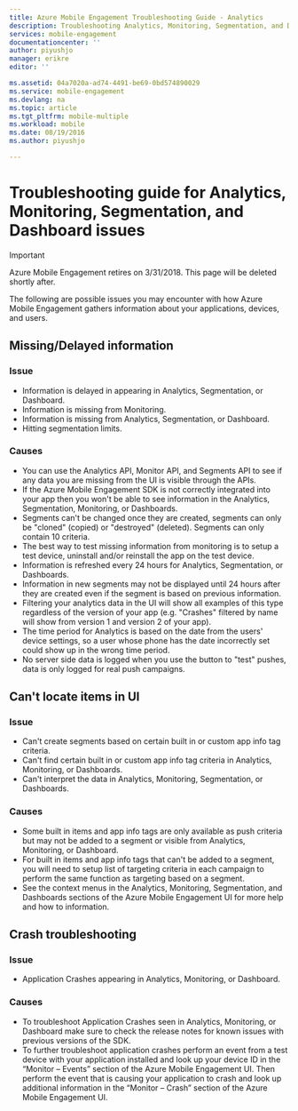 ```yaml
---
title: Azure Mobile Engagement Troubleshooting Guide - Analytics
description: Troubleshooting Analytics, Monitoring, Segmentation, and Dashboard issues in Azure Mobile Engagement
services: mobile-engagement
documentationcenter: ''
author: piyushjo
manager: erikre
editor: ''

ms.assetid: 04a7020a-ad74-4491-be69-0bd574890029
ms.service: mobile-engagement
ms.devlang: na
ms.topic: article
ms.tgt_pltfrm: mobile-multiple
ms.workload: mobile
ms.date: 08/19/2016
ms.author: piyushjo

---
```

# Troubleshooting guide for Analytics, Monitoring, Segmentation, and Dashboard issues
> [!IMPORTANT]
> Azure Mobile Engagement retires on 3/31/2018. This page will be deleted shortly after.
> 

The following are possible issues you may encounter with how Azure Mobile Engagement gathers information about your applications, devices, and users.

## Missing/Delayed information
### Issue
* Information is delayed in appearing in Analytics, Segmentation, or Dashboard.
* Information is missing from Monitoring.
* Information is missing from Analytics, Segmentation, or Dashboard.
* Hitting segmentation limits.

### Causes
* You can use the Analytics API, Monitor API, and Segments API to see if any data you are missing from the UI is visible through the APIs.
* If the Azure Mobile Engagement SDK is not correctly integrated into your app then you won't be able to see information in the Analytics, Segmentation, Monitoring, or Dashboards.
* Segments can't be changed once they are created, segments can only be "cloned" (copied) or "destroyed" (deleted). Segments can only contain 10 criteria.
* The best way to test missing information from monitoring is to setup a test device, uninstall and/or reinstall the app on the test device.
* Information is refreshed every 24 hours for Analytics, Segmentation, or Dashboards.
* Information in new segments may not be displayed until 24 hours after they are created even if the segment is based on previous information.
* Filtering your analytics data in the UI will show all examples of this type regardless of the version of your app (e.g. "Crashes" filtered by name will show from version 1 and version 2 of your app).
* The time period for Analytics is based on the date from the users' device settings, so a user whose phone has the date incorrectly set could show up in the wrong time period.
* No server side data is logged when you use the button to "test" pushes, data is only logged for real push campaigns.

## Can't locate items in UI
### Issue
* Can't create segments based on certain built in or custom app info tag criteria.
* Can't find certain built in or custom app info tag criteria in Analytics, Monitoring, or Dashboards.
* Can't interpret the data in Analytics, Monitoring, Segmentation, or Dashboards.

### Causes
* Some built in items and app info tags are only available as push criteria but may not be added to a segment or visible from Analytics, Monitoring, or Dashboard. 
* For built in items and app info tags that can't be added to a segment, you will need to setup list of targeting criteria in each campaign to perform the same function as targeting based on a segment.
* See the context menus in the Analytics, Monitoring, Segmentation, and Dashboards sections of the Azure Mobile Engagement UI for more help and how to information.

## Crash troubleshooting
### Issue
* Application Crashes appearing in Analytics, Monitoring, or Dashboard.

### Causes
* To troubleshoot Application Crashes seen in Analytics, Monitoring, or Dashboard make sure to check the release notes for known issues with previous versions of the SDK.
* To further troubleshoot application crashes perform an event from a test device with your application installed and look up your device ID in the “Monitor – Events” section of the Azure Mobile Engagement UI. Then perform the event that is causing your application to crash and look up additional information in the “Monitor – Crash” section of the Azure Mobile Engagement UI. 

